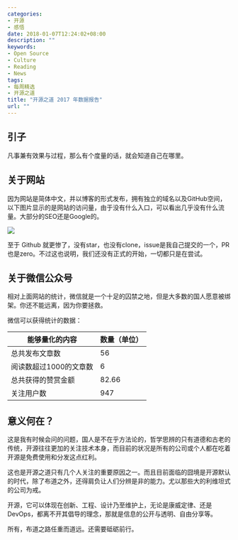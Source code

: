 ```yaml
---
categories:
- 开源
- 感悟
date: 2018-01-07T12:24:02+08:00
description: ""
keywords:
- Open Source
- Culture
- Reading
- News
tags:
- 每周精选
- 开源之道
title: "开源之道 2017 年数据报告"
url: ""
---
```


## 引子

凡事兼有效果与过程，那么有个度量的话，就会知道自己在哪里。

## 关于网站

因为网站是简体中文，并以博客的形式发布，拥有独立的域名以及GitHub空间，以下图片显示的是网站的访问量，由于没有什么入口，可以看出几乎没有什么流量。大部分的SEO还是Google的。

![](https://raw.githubusercontent.com/OCselected/ttoos/master/content/public/ocselected_google_analysis_website.png)

至于 Github 就更惨了，没有star，也没有clone，issue是我自己提交的一个，PR也是zero。不过这也说明，我们还没有正式的开始，一切都只是在尝试。

## 关于微信公众号

相对上面网站的统计，微信就是一个十足的囚禁之地，但是大多数的国人愿意被绑架。你还不能远离，因为你要拯救。

微信可以获得统计的数据：

|  能够量化的内容    |     数量（单位）       |
| -------------  | ------------- |
|总共发布文章数|56|
|阅读数超过1000的文章数   |  6 |   
|总共获得的赞赏金额   | 82.66  |   
|关注用户数   |  947 |   

## 意义何在？

这是我有时候会问的问题，国人是不在乎方法论的，哲学思辨的只有道德和古老的传统，开源往往更加的关注技术本身，而目前的状况是所有的公司或个人都在吃着开源是免费使用和分发这点红利。

这也是开源之道只有几个人关注的重要原因之一。而且目前面临的囧境是开源默认的时代，除了布道之外，还得肩负让人们分辨是非的能力。尤以那些大的利维坦式的公司为戒。

开源，它可以体现在创新、工程、设计乃至维护上，无论是康威定律、还是DevOps，都离不开其倡导的理念，那就是信息的公开与透明、自由分享等。

所有，布道之路任重而道远。还需要砥砺前行。
